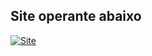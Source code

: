 ## Site operante abaixo
[![Site](https://img.shields.io/badge/website-000000?style=for-the-badge&logo=About.me&logoColor=white)](https://visionagencia.com.br/)

